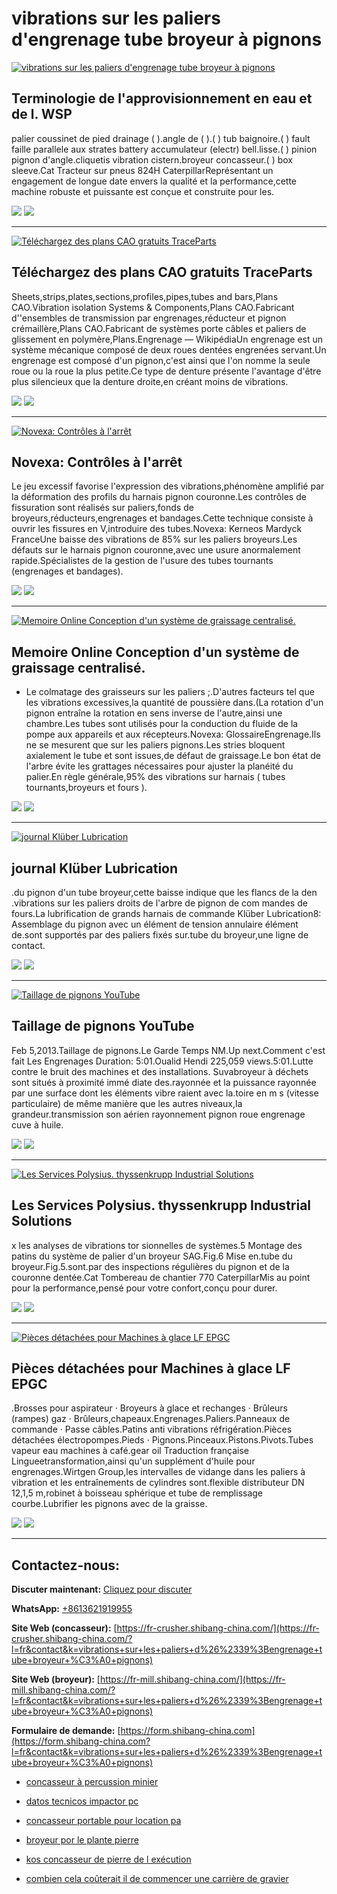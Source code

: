 # vibrations sur les paliers d&#39;engrenage tube broyeur à pignons

<a href="https://swt.shibang-china.com/?l=fr&img&k=vibrations+sur+les+paliers+d%26%2339%3Bengrenage+tube+broyeur+%C3%A0+pignons" target="_blank">![vibrations sur les paliers d&#39;engrenage tube broyeur à pignons](http://static.shibang-china.com/all-800x300/1141.jpg)</a>

## Terminologie de l&#39;approvisionnement en eau et de l. WSP
palier coussinet de pied drainage ( ).angle de ( ).( ) tub baignoire.( ) fault faille parallele aux strates battery accumulateur (electr) bell.lisse.( ) pinion pignon d&#39;angle.cliquetis vibration cistern.broyeur concasseur.( ) box sleeve.Cat Tracteur sur pneus 824H CaterpillarReprésentant un engagement de longue date envers la qualité et la performance,cette machine robuste et puissante est conçue et construite pour les.


<a href="https://whatsapp.shibangsoft.com/WhatsApp.php" target="_blank" title="WhatsApp">![](http://static.shibang-china.com/icon/whatsapp.png)</a> <a href="https://swt.shibang-china.com/?l=fr&icon&k=vibrations+sur+les+paliers+d%26%2339%3Bengrenage+tube+broyeur+%C3%A0+pignons" target="_blank">![](http://static.shibang-china.com/icon/chat-fr.png)</a>

---

<a href="https://swt.shibang-china.com/?l=fr&img&k=vibrations+sur+les+paliers+d%26%2339%3Bengrenage+tube+broyeur+%C3%A0+pignons" target="_blank">![Téléchargez des plans CAO gratuits TraceParts](http://static.shibang-china.com/all-800x300/1347.jpg)</a>

## Téléchargez des plans CAO gratuits TraceParts
Sheets,strips,plates,sections,profiles,pipes,tubes and bars,Plans CAO.Vibration isolation Systems &amp; Components,Plans CAO.Fabricant d&#39;&#39;ensembles de transmission par engrenages,réducteur et pignon crémaillère,Plans CAO.Fabricant de systèmes porte câbles et paliers de glissement en polymère,Plans.Engrenage — WikipédiaUn engrenage est un système mécanique composé de deux roues dentées engrenées servant.Un engrenage est composé d&#39;un pignon,c&#39;est ainsi que l&#39;on nomme la seule roue ou la roue la plus petite.Ce type de denture présente l&#39;avantage d&#39;être plus silencieux que la denture droite,en créant moins de vibrations.


<a href="https://whatsapp.shibangsoft.com/WhatsApp.php" target="_blank" title="WhatsApp">![](http://static.shibang-china.com/icon/whatsapp.png)</a> <a href="https://swt.shibang-china.com/?l=fr&icon&k=vibrations+sur+les+paliers+d%26%2339%3Bengrenage+tube+broyeur+%C3%A0+pignons" target="_blank">![](http://static.shibang-china.com/icon/chat-fr.png)</a>

---

<a href="https://swt.shibang-china.com/?l=fr&img&k=vibrations+sur+les+paliers+d%26%2339%3Bengrenage+tube+broyeur+%C3%A0+pignons" target="_blank">![Novexa: Contrôles à l&#39;arrêt](http://static.shibang-china.com/all-800x300/213.jpg)</a>

## Novexa: Contrôles à l&#39;arrêt
Le jeu excessif favorise l&#39;expression des vibrations,phénomène amplifié par la déformation des profils du harnais pignon couronne.Les contrôles de fissuration sont réalisés sur paliers,fonds de broyeurs,réducteurs,engrenages et bandages.Cette technique consiste à ouvrir les fissures en V,introduire des tubes.Novexa: Kerneos Mardyck FranceUne baisse des vibrations de 85% sur les paliers broyeurs.Les défauts sur le harnais pignon couronne,avec une usure anormalement rapide.Spécialistes de la gestion de l&#39;usure des tubes tournants (engrenages et bandages).


<a href="https://whatsapp.shibangsoft.com/WhatsApp.php" target="_blank" title="WhatsApp">![](http://static.shibang-china.com/icon/whatsapp.png)</a> <a href="https://swt.shibang-china.com/?l=fr&icon&k=vibrations+sur+les+paliers+d%26%2339%3Bengrenage+tube+broyeur+%C3%A0+pignons" target="_blank">![](http://static.shibang-china.com/icon/chat-fr.png)</a>

---

<a href="https://swt.shibang-china.com/?l=fr&img&k=vibrations+sur+les+paliers+d%26%2339%3Bengrenage+tube+broyeur+%C3%A0+pignons" target="_blank">![Memoire Online Conception d&#39;un système de graissage centralisé.](http://static.shibang-china.com/all-800x300/1342.jpg)</a>

## Memoire Online Conception d&#39;un système de graissage centralisé.
+ Le colmatage des graisseurs sur les paliers ;.D&#39;autres facteurs tel que les vibrations excessives,la quantité de poussière dans.(La rotation d&#39;un pignon entraîne la rotation en sens inverse de l&#39;autre,ainsi une chambre.Les tubes sont utilisés pour la conduction du fluide de la pompe aux appareils et aux récepteurs.Novexa: GlossaireEngrenage.Ils ne se mesurent que sur les paliers pignons.Les stries bloquent axialement le tube et sont issues,de défaut de graissage.Le bon état de l&#39;arbre évite les grattages nécessaires pour ajuster la planéité du palier.En règle générale,95% des vibrations sur harnais ( tubes tournants,broyeurs et fours ).


<a href="https://whatsapp.shibangsoft.com/WhatsApp.php" target="_blank" title="WhatsApp">![](http://static.shibang-china.com/icon/whatsapp.png)</a> <a href="https://swt.shibang-china.com/?l=fr&icon&k=vibrations+sur+les+paliers+d%26%2339%3Bengrenage+tube+broyeur+%C3%A0+pignons" target="_blank">![](http://static.shibang-china.com/icon/chat-fr.png)</a>

---

<a href="https://swt.shibang-china.com/?l=fr&img&k=vibrations+sur+les+paliers+d%26%2339%3Bengrenage+tube+broyeur+%C3%A0+pignons" target="_blank">![journal Klüber Lubrication](http://static.shibang-china.com/all-800x300/1174.jpg)</a>

## journal Klüber Lubrication
.du pignon d&#39;un tube broyeur,cette baisse indique que les flancs de la den .vibrations sur les paliers droits de l&#39;arbre de pignon de com mandes de fours.La lubrification de grands harnais de commande Klüber Lubrication8: Assemblage du pignon avec un élément de tension annulaire élément de.sont supportés par des paliers fixés sur.tube du broyeur,une ligne de contact.


<a href="https://whatsapp.shibangsoft.com/WhatsApp.php" target="_blank" title="WhatsApp">![](http://static.shibang-china.com/icon/whatsapp.png)</a> <a href="https://swt.shibang-china.com/?l=fr&icon&k=vibrations+sur+les+paliers+d%26%2339%3Bengrenage+tube+broyeur+%C3%A0+pignons" target="_blank">![](http://static.shibang-china.com/icon/chat-fr.png)</a>

---

<a href="https://swt.shibang-china.com/?l=fr&img&k=vibrations+sur+les+paliers+d%26%2339%3Bengrenage+tube+broyeur+%C3%A0+pignons" target="_blank">![Taillage de pignons YouTube](http://static.shibang-china.com/all-800x300/214.jpg)</a>

## Taillage de pignons YouTube
Feb 5,2013.Taillage de pignons.Le Garde Temps NM.Up next.Comment c&#39;est fait Les Engrenages Duration: 5:01.Oualid Hendi 225,059 views.5:01.Lutte contre le bruit des machines et des installations. Suvabroyeur à déchets sont situés à proximité immé diate des.rayonnée et la puissance rayonnée par une surface dont les éléments vibre raient avec la.toire en m s (vitesse particulaire) de même manière que les autres niveaux,la grandeur.transmission son aérien rayonnement pignon roue engrenage cuve à huile.


<a href="https://whatsapp.shibangsoft.com/WhatsApp.php" target="_blank" title="WhatsApp">![](http://static.shibang-china.com/icon/whatsapp.png)</a> <a href="https://swt.shibang-china.com/?l=fr&icon&k=vibrations+sur+les+paliers+d%26%2339%3Bengrenage+tube+broyeur+%C3%A0+pignons" target="_blank">![](http://static.shibang-china.com/icon/chat-fr.png)</a>

---

<a href="https://swt.shibang-china.com/?l=fr&img&k=vibrations+sur+les+paliers+d%26%2339%3Bengrenage+tube+broyeur+%C3%A0+pignons" target="_blank">![Les Services Polysius. thyssenkrupp Industrial Solutions](http://static.shibang-china.com/all-800x300/1453.jpg)</a>

## Les Services Polysius. thyssenkrupp Industrial Solutions
x les analyses de vibrations tor sionnelles de systèmes.5 Montage des patins du système de palier d&#39;un broyeur SAG.Fig.6 Mise en.tube du broyeur.Fig.5.sont.par des inspections régulières du pignon et de la couronne dentée.Cat Tombereau de chantier 770 CaterpillarMis au point pour la performance,pensé pour votre confort,conçu pour durer.


<a href="https://whatsapp.shibangsoft.com/WhatsApp.php" target="_blank" title="WhatsApp">![](http://static.shibang-china.com/icon/whatsapp.png)</a> <a href="https://swt.shibang-china.com/?l=fr&icon&k=vibrations+sur+les+paliers+d%26%2339%3Bengrenage+tube+broyeur+%C3%A0+pignons" target="_blank">![](http://static.shibang-china.com/icon/chat-fr.png)</a>

---

<a href="https://swt.shibang-china.com/?l=fr&img&k=vibrations+sur+les+paliers+d%26%2339%3Bengrenage+tube+broyeur+%C3%A0+pignons" target="_blank">![Pièces détachées pour Machines à glace LF EPGC](http://static.shibang-china.com/all-800x300/1029.jpg)</a>

## Pièces détachées pour Machines à glace LF EPGC
.Brosses pour aspirateur &middot; Broyeurs à glace et rechanges &middot; Brûleurs (rampes) gaz &middot; Brûleurs,chapeaux.Engrenages.Paliers.Panneaux de commande &middot; Passe câbles.Patins anti vibrations réfrigération.Pièces détachées électropompes.Pieds &middot; Pignons.Pinceaux.Pistons.Pivots.Tubes vapeur eau machines à café.gear oil Traduction française Lingueetransformation,ainsi qu&#39;un supplément d&#39;huile pour engrenages.Wirtgen Group,les intervalles de vidange dans les paliers à vibration et les entraînements de cylindres sont.flexible distributeur DN 12,1,5 m,robinet à boisseau sphérique et tube de remplissage courbe.Lubrifier les pignons avec de la graisse.


<a href="https://whatsapp.shibangsoft.com/WhatsApp.php" target="_blank" title="WhatsApp">![](http://static.shibang-china.com/icon/whatsapp.png)</a> <a href="https://swt.shibang-china.com/?l=fr&icon&k=vibrations+sur+les+paliers+d%26%2339%3Bengrenage+tube+broyeur+%C3%A0+pignons" target="_blank">![](http://static.shibang-china.com/icon/chat-fr.png)</a>

---
## Contactez-nous:

**Discuter maintenant:** [Cliquez pour discuter](https://swt.shibang-china.com?l=fr&contact&k=vibrations+sur+les+paliers+d%26%2339%3Bengrenage+tube+broyeur+%C3%A0+pignons)

**WhatsApp:**  [+8613621919955](https://whatsapp.shibangsoft.com/WhatsApp.php)

**Site Web (concasseur):** [https://fr-crusher.shibang-china.com/](https://fr-crusher.shibang-china.com/?l=fr&contact&k=vibrations+sur+les+paliers+d%26%2339%3Bengrenage+tube+broyeur+%C3%A0+pignons)

**Site Web (broyeur):** [https://fr-mill.shibang-china.com/](https://fr-mill.shibang-china.com/?l=fr&contact&k=vibrations+sur+les+paliers+d%26%2339%3Bengrenage+tube+broyeur+%C3%A0+pignons)

**Formulaire de demande:** [https://form.shibang-china.com](https://form.shibang-china.com?l=fr&contact&k=vibrations+sur+les+paliers+d%26%2339%3Bengrenage+tube+broyeur+%C3%A0+pignons)

* [concasseur à percussion minier](../47/concasseur%20%C3%A0%20percussion%20minier.md)

* [datos tecnicos impactor pc](../44/datos%20tecnicos%20impactor%20pc.md)

* [concasseur portable pour location pa](../54/concasseur%20portable%20pour%20location%20pa.md)

* [broyeur por le plante pierre](../51/broyeur%20por%20le%20plante%20pierre.md)

* [kos concasseur de pierre de l exécution](../55/kos%20concasseur%20de%20pierre%20de%20l%20ex%C3%A9cution.md)

* [combien cela coûterait il de commencer une carrière de gravier](../49/combien%20cela%20co%C3%BBterait%20il%20de%20commencer%20une%20carri%C3%A8re%20de%20gravier.md)